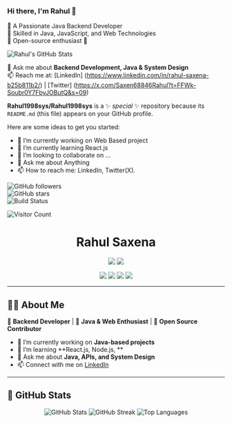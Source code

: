 ### Hi there, I'm Rahul 👋  
🔹 A Passionate Java Backend Developer  
🔹 Skilled in Java, JavaScript, and Web Technologies  
🔹 Open-source enthusiast 🚀 

![Rahul's GitHub Stats](https://github-readme-stats.vercel.app/api?username=Rahul1998sys&show_icons=true&theme=tokyonight)  

💬 Ask me about **Backend Development, Java & System Design**  
📫 Reach me at:  [LinkedIn] (https://www.linkedin.com/in/rahul-saxena-b25b811b2/) | [Twitter] (https://x.com/Saxen68846Rahul?t=FFWk-Soubr0Y7FbyJOButQ&s=09)  

**Rahul1998sys/Rahul1998sys** is a ✨ _special_ ✨ repository because its `README.md` (this file) appears on your GitHub profile.

Here are some ideas to get you started:

- 🔭 I’m currently working on Web Based project
- 🌱 I’m currently learning React.js
- 👯 I’m looking to collaborate on ...
- 💬 Ask me about Anything
- 📫 How to reach me: LinkedIn, Twitter(X).

![GitHub followers](https://img.shields.io/github/followers/Rahul1998sys?style=social)  
![GitHub stars](https://img.shields.io/github/stars/Rahul1998sys?style=social)  
![Build Status](https://img.shields.io/github/workflow/status/Rahul1998sys/Chat-Server/CI)  

![Visitor Count](https://komarev.com/ghpvc/?username=Rahul1998sys&style=for-the-badge)


<h1 align="center">Rahul Saxena</h1>

<p align="center">
  <a href="https://www.linkedin.com/in/rahul-saxena-b25b811b2/" target ="_blank"><img src="https://img.shields.io/badge/LinkedIn-blue?style=for-the-badge&logo=linkedin"></a>
  <a href="https://x.com/Saxen68846Rahul?t=FFWk-Soubr0Y7FbyJOButQ&s=09" target ="_blank"><img src="https://img.shields.io/badge/Twitter-black?style=for-the-badge&logo=x"></a>
</p>

<p align="center">
  <img src="https://img.shields.io/badge/Views-1.2K-yellow?style=for-the-badge">
  <img src="https://img.shields.io/badge/Stars-2K-green?style=for-the-badge">
  <img src="https://img.shields.io/badge/Follow-95-blue?style=for-the-badge">
  <img src="https://img.shields.io/badge/Visitors-1K-purple?style=for-the-badge">
</p>

---

## 👨‍💻 **About Me**  
🔹 **Backend Developer** | 🔹 **Java & Web Enthusiast** | 🔹 **Open Source Contributor**  

- 🔭 I’m currently working on **Java-based projects**  
- 🌱 I’m learning **React.js, Node.js, **  
- 💬 Ask me about **Java, APIs, and System Design**  
- 📫 Connect with me on [LinkedIn](https://www.linkedin.com/in/rahul-saxena-b25b811b2/)  

---

## 🚀 **GitHub Stats**  
<p align="center">
  <img src="https://github-readme-stats.vercel.app/api?username=Rahul1998sys&show_icons=true&theme=radical" alt="GitHub Stats">
  <img src="https://streak-stats.demolab.com?user=Rahul1998sys&theme=radical" alt="GitHub Streak">
  <img src="https://github-readme-stats.vercel.app/api/top-langs/?username=Rahul1998sys&layout=compact&theme=radical" alt="Top Languages">
</p>

